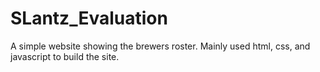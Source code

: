 # SLantz_Evaluation

A simple website showing the brewers roster.  Mainly used html, css, and javascript to build the site.
